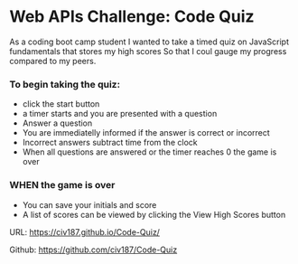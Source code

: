 # Web APIs Challenge: Code Quiz
As a coding boot camp student
I wanted to take a timed quiz on JavaScript fundamentals that stores my high scores
So that I coul gauge my progress compared to my peers.

### To begin taking the quiz:
- click the start button
- a timer starts and you are presented with a question
- Answer a question
- You are immediatelly informed if the answer is correct or incorrect
- Incorrect answers subtract time from the clock
- When all questions are answered or the timer reaches 0 the game is over

### WHEN the game is over
- You can save your initials and score
- A list of scores can be viewed by clicking the View High Scores button



URL: https://civ187.github.io/Code-Quiz/



Github: https://github.com/civ187/Code-Quiz